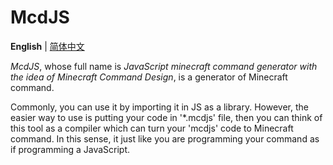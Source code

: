 # McdJS

**English** | [简体中文](./README.md)

*McdJS*, whose full name is *JavaScript minecraft command generator with the idea of Minecraft Command Design*, is a generator of Minecraft command.

Commonly, you can use it by importing it in JS as a library.
However, the easier way to use is putting your code in '*.mcdjs' file, then you can think of this tool as a compiler which can turn your 'mcdjs' code to Minecraft command.
In this sense, it just like you are programming your command as if programming a JavaScript.
